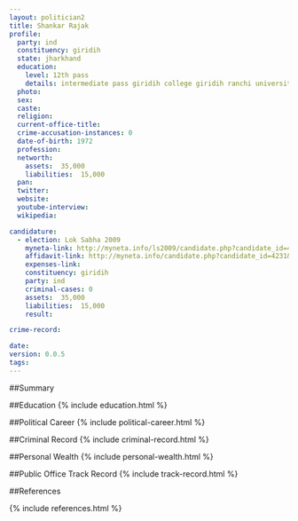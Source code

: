 ```yaml
---
layout: politician2
title: Shankar Rajak
profile: 
  party: ind
  constituency: giridih
  state: jharkhand
  education: 
    level: 12th pass
    details: intermediate pass giridih college giridih ranchi university
  photo: 
  sex: 
  caste: 
  religion: 
  current-office-title: 
  crime-accusation-instances: 0
  date-of-birth: 1972
  profession: 
  networth: 
    assets:  35,000
    liabilities:  15,000
  pan: 
  twitter: 
  website: 
  youtube-interview: 
  wikipedia: 

candidature: 
  - election: Lok Sabha 2009
    myneta-link: http://myneta.info/ls2009/candidate.php?candidate_id=4231
    affidavit-link: http://myneta.info/candidate.php?candidate_id=4231&scan=original
    expenses-link: 
    constituency: giridih 
    party: ind
    criminal-cases: 0
    assets:  35,000
    liabilities:  15,000
    result:  

crime-record: 

date: 
version: 0.0.5
tags: 
---
```

##Summary


##Education
{% include education.html %}


##Political Career
{% include political-career.html %}


##Criminal Record
{% include criminal-record.html %}


##Personal Wealth
{% include personal-wealth.html %}


##Public Office Track Record
{% include track-record.html %}


##References


{% include references.html %}
